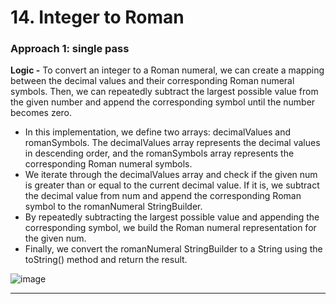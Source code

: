 # 14. Integer to Roman 
 
### Approach 1: single pass

**Logic -** To convert an integer to a Roman numeral, we can create a mapping between the decimal values and their corresponding Roman numeral symbols. Then, we can repeatedly subtract the largest possible value from the given number and append the corresponding symbol until the number becomes zero.

- In this implementation, we define two arrays: decimalValues and romanSymbols. The decimalValues array represents the decimal values in descending order, and the romanSymbols array represents the corresponding Roman numeral symbols.
- We iterate through the decimalValues array and check if the given num is greater than or equal to the current decimal value. If it is, we subtract the decimal value from num and append the corresponding Roman symbol to the romanNumeral StringBuilder.
- By repeatedly subtracting the largest possible value and appending the corresponding symbol, we build the Roman numeral representation for the given num.
- Finally, we convert the romanNumeral StringBuilder to a String using the toString() method and return the result.


![image](https://github.com/Nikhilpra17/Leetcode-/assets/97670140/526e7064-0a08-44ef-ae3c-8e1fd95918b0)


___
